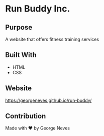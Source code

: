 # Run Buddy Inc.


## Purpose
A website that offers fitness training services

## Built With
* HTML
* CSS

## Website
https://georgeneves.github.io/run-buddy/

## Contribution
Made with ❤️ by George Neves
